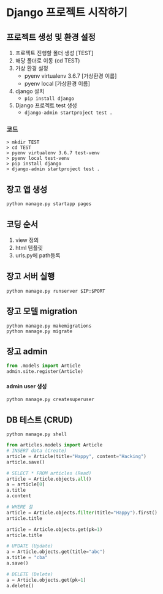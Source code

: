 # Django 프로젝트 시작하기
## 프로젝트 생성 및 환경 설정

1. 프로젝트 진행할 폴더 생성 [TEST]
2. 해당 폴더로 이동 (cd TEST)
3. 가상 환경 설정
    - pyenv virtualenv 3.6.7 [가상환경 이름]
    - pyenv local [가상환경 이름]
4. django 설치
    - `pip install django`
5. Django 프로젝트 test 생성
    - `django-admin startproject test .`


### 코드
```shell
> mkdir TEST
> cd TEST
> pyenv virtualenv 3.6.7 test-venv
> pyenv local test-venv
> pip install django
> django-admin startproject test .
```



## 장고 앱 생성

`python manage.py startapp pages` 



## 코딩 순서
1. view 정의
2. html 템플릿
3. urls.py에 path등록



## 장고 서버 실행
`python manage.py runserver $IP:$PORT`  



## 장고 모델 migration
`python manage.py makemigrations`  
`python manage.py migrate`  



## 장고 admin
``` python
from .models import Article
admin.site.register(Article)
```
#### admin user 생성
`python manage.py createsuperuser`




## DB 테스트 (CRUD)
`python manage.py shell`

``` python
from articles.models import Article  
# INSERT data (Create)
article = Article(title="Happy", content="Hacking")
article.save()

# SELECT * FROM articles (Read)
article = Article.objects.all()
a = article[0]
a.title
a.content

# WHERE 절
article = Article.objects.filter(title="Happy").first()
article.title

article = Article.objects.get(pk=1)
article.title

# UPDATE (Update)
a = Article.objects.get(title="abc")
a.title = "cba"
a.save()

# DELETE (Delete)
a = Article.objects.get(pk=1)
a.delete()
```